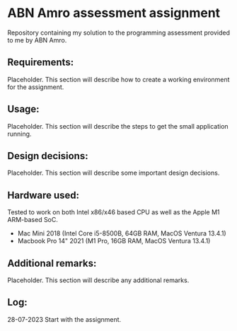 # ABN Amro assessment assignment
Repository containing my solution to the programming assessment provided to me by ABN Amro.

## Requirements:
Placeholder. This section will describe how to create a working environment for the assignment.

## Usage:
Placeholder. This section will describe the steps to get the small application running.

## Design decisions:
Placeholder. This section will describe some important design decisions.

## Hardware used:
Tested to work on both Intel x86/x46 based CPU as well as the Apple M1 ARM-based SoC.
- Mac Mini 2018 (Intel Core i5-8500B, 64GB RAM, MacOS Ventura 13.4.1)
- Macbook Pro 14" 2021 (M1 Pro, 16GB RAM, MacOS Ventura 13.4.1)

## Additional remarks:
Placeholder. This section will describe any additional remarks.

## Log:

28-07-2023
Start with the assignment.
